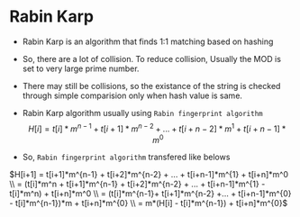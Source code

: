 

# Rabin Karp

* Rabin Karp is an algorithm that finds 1:1 matching based on hashing
* So, there are a lot of collision.  To reduce collision, Usually the MOD is set to very large prime number.
* There may still be collisions, so the existance of the string is checked through simple comparision only when hash value is same.



* Rabin Karp algorithm usually using `Rabin fingerprint algorithm`
  $$
  H[i] = t[i]*m^{n-1} + t[i+1]*m^{n-2} + ... + t[i+n-2]*m^{1}  + t[i+n-1]*m^0
  $$
  

* So, `Rabin fingerprint algorithm` transfered like belows



$H[i+1] = t[i+1]*m^{n-1} + t[i+2]*m^{n-2} + ... + t[i+n-1]*m^{1}  + t[i+n]*m^0 \\
        = (t[i]*m^n + t[i+1]*m^{n-1} + t[i+2]*m^{n-2} + ... + t[i+n-1]*m^{1} - t[i]*m^n) + t[i+n]*m^0 \\ = (t[i]*m^{n-1}+ t[i+1]*m^{n-2} +... + t[i+n-1]*m^{0} - t[i]*m^{n-1})*m + t[i+n]*m^{0} \\ = m*(H[i] - t[i]*m^{n-1}) + t[i+n]*m^{0}$

